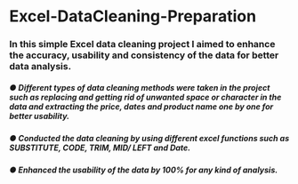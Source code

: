 # Excel-DataCleaning-Preparation
### In this simple Excel data cleaning project I aimed to enhance the accuracy, usability and consistency of the data for better data analysis.

##### ●	Different types of data cleaning methods were taken in the project such as replacing and getting rid of unwanted space or character in the data and extracting the price, dates and product name one by one for better usability.  
##### ●	Conducted the data cleaning by using different excel functions such as SUBSTITUTE, CODE, TRIM, MID/ LEFT and Date.
##### ●	Enhanced the usability of the data by 100% for any kind of analysis.
